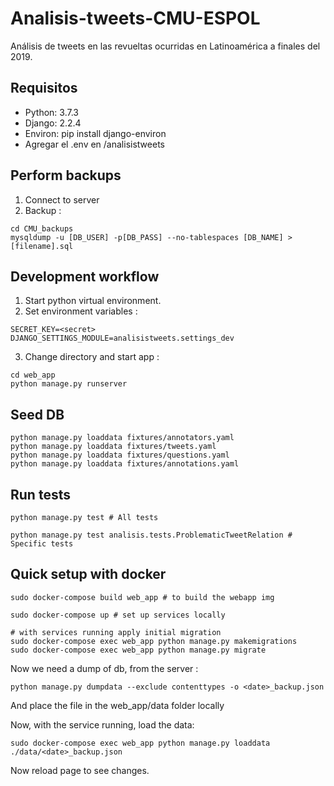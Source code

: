 # Analisis-tweets-CMU-ESPOL
Análisis de tweets en las revueltas ocurridas en Latinoamérica a finales del 2019.

## Requisitos
* Python: 3.7.3
* Django: 2.2.4
* Environ: pip install django-environ
* Agregar el .env en /analisistweets

## Perform backups
1. Connect to server
2. Backup :
```
cd CMU_backups
mysqldump -u [DB_USER] -p[DB_PASS] --no-tablespaces [DB_NAME] > [filename].sql
```

## Development workflow
1. Start python virtual environment.
2. Set environment variables :
```
SECRET_KEY=<secret>
DJANGO_SETTINGS_MODULE=analisistweets.settings_dev
```
3. Change directory and start app :
```
cd web_app
python manage.py runserver
```

## Seed DB
```
python manage.py loaddata fixtures/annotators.yaml
python manage.py loaddata fixtures/tweets.yaml
python manage.py loaddata fixtures/questions.yaml
python manage.py loaddata fixtures/annotations.yaml
```

## Run tests
```
python manage.py test # All tests

python manage.py test analisis.tests.ProblematicTweetRelation # Specific tests
```

## Quick setup with docker
```
sudo docker-compose build web_app # to build the webapp img

sudo docker-compose up # set up services locally

# with services running apply initial migration
sudo docker-compose exec web_app python manage.py makemigrations
sudo docker-compose exec web_app python manage.py migrate
```

Now we need a dump of db, from the server :
```
python manage.py dumpdata --exclude contenttypes -o <date>_backup.json
```

And place the file in the web_app/data folder locally

Now, with the service running, load the data:
```
sudo docker-compose exec web_app python manage.py loaddata ./data/<date>_backup.json
```
Now reload page to see changes.

